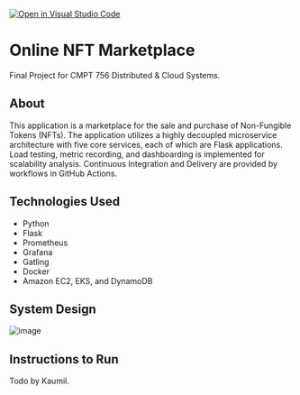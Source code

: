 [![Open in Visual Studio Code](https://classroom.github.com/assets/open-in-vscode-f059dc9a6f8d3a56e377f745f24479a46679e63a5d9fe6f495e02850cd0d8118.svg)](https://classroom.github.com/online_ide?assignment_repo_id=6957561&assignment_repo_type=AssignmentRepo)
# Online NFT Marketplace

Final Project for CMPT 756 Distributed & Cloud Systems.

## About
This application is a marketplace for the sale and purchase of Non-Fungible Tokens (NFTs). The application utilizes a highly decoupled microservice architecture with five core services, each of which are Flask applications. Load testing, metric recording, and dashboarding is implemented for scalability analysis. Continuous Integration and Delivery are provided by workflows in GitHub Actions.


## Technologies Used
- Python
- Flask
- Prometheus
- Grafana
- Gatling
- Docker
- Amazon EC2, EKS, and DynamoDB


## System Design
![image](https://user-images.githubusercontent.com/52950086/162638350-96c1dca9-e295-4ab3-b17c-00da36ba5b46.png)

## Instructions to Run

Todo by Kaumil.
